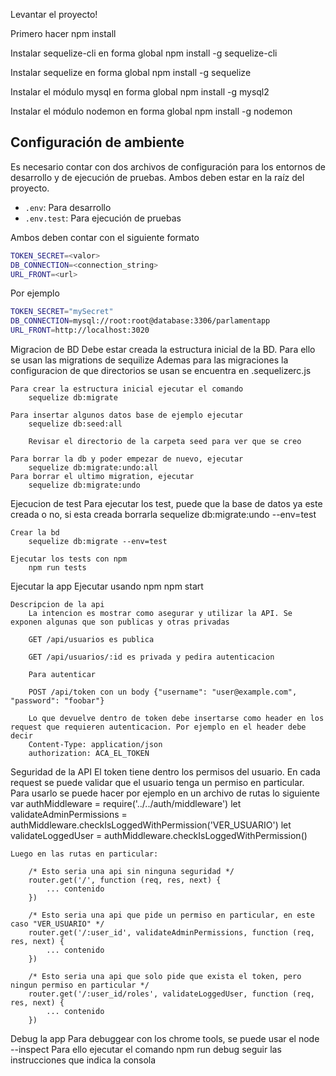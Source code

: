 Levantar el proyecto!


Primero hacer npm install 

Instalar sequelize-cli en forma global
npm install -g sequelize-cli

Instalar sequelize en forma global
npm install -g sequelize

Instalar el módulo mysql en forma global
npm install -g mysql2

Instalar el módulo nodemon en forma global
npm install -g nodemon

## Configuración de ambiente

Es necesario contar con dos archivos de configuración para los entornos de desarrollo y de ejecución de pruebas. Ambos deben estar en la raíz del proyecto.

- `.env`: Para desarrollo
- `.env.test`: Para ejecución de pruebas

Ambos deben contar con el siguiente formato

```sh
TOKEN_SECRET=<valor>
DB_CONNECTION=<connection_string>
URL_FRONT=<url>
```
Por ejemplo
```sh
TOKEN_SECRET="mySecret"
DB_CONNECTION=mysql://root:root@database:3306/parlamentapp
URL_FRONT=http://localhost:3020
```


Migracion de BD
    Debe estar creada la estructura inicial de la BD. Para ello se usan las migrations de sequilize
    Ademas para las migraciones la configuracion de que directorios se usan se encuentra en .sequelizerc.js

    Para crear la estructura inicial ejecutar el comando
        sequelize db:migrate

    Para insertar algunos datos base de ejemplo ejecutar
        sequelize db:seed:all

        Revisar el directorio de la carpeta seed para ver que se creo

    Para borrar la db y poder empezar de nuevo, ejecutar
        sequelize db:migrate:undo:all
    Para borrar el ultimo migration, ejecutar
        sequelize db:migrate:undo

Ejecucion de test
    Para ejecutar los test, puede que la base de datos ya este creada o no, si esta creada borrarla
        sequelize db:migrate:undo --env=test

    Crear la bd
        sequelize db:migrate --env=test

    Ejecutar los tests con npm
        npm run tests


Ejecutar la app
    Ejecutar usando npm
        npm start

    Descripcion de la api
        La intencion es mostrar como asegurar y utilizar la API. Se exponen algunas que son publicas y otras privadas

        GET /api/usuarios es publica

        GET /api/usuarios/:id es privada y pedira autenticacion

        Para autenticar

        POST /api/token con un body {"username": "user@example.com", "password": "foobar"}

        Lo que devuelve dentro de token debe insertarse como header en los request que requieren autenticacion. Por ejemplo en el header debe decir
        Content-Type: application/json
        authorization: ACA_EL_TOKEN 

Seguridad de la API
    El token tiene dentro los permisos del usuario.
    En cada request se puede validar que el usuario tenga un permiso en particular.
    Para usarlo se puede hacer por ejemplo en un archivo de rutas lo siguiente
        var authMiddleware = require('../../auth/middleware')
        let validateAdminPermissions = authMiddleware.checkIsLoggedWithPermission('VER_USUARIO')
        let validateLoggedUser = authMiddleware.checkIsLoggedWithPermission()

    Luego en las rutas en particular: 

        /* Esto seria una api sin ninguna seguridad */
        router.get('/', function (req, res, next) {
            ... contenido
        })

        /* Esto seria una api que pide un permiso en particular, en este caso "VER_USUARIO" */
        router.get('/:user_id', validateAdminPermissions, function (req, res, next) {
            ... contenido    
        })

        /* Esto seria una api que solo pide que exista el token, pero ningun permiso en particular */
        router.get('/:user_id/roles', validateLoggedUser, function (req, res, next) {
            ... contenido
        })


Debug la app
    Para debuggear con los chrome tools, se puede usar el node --inspect
    Para ello ejecutar el comando 
        npm run debug
    seguir las instrucciones que indica la consola


